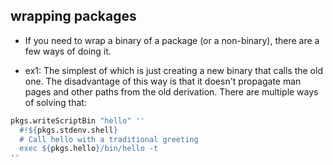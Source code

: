 ## wrapping packages
 - If you need to wrap a binary of a package (or a non-binary),
   there are a few ways of doing it.

 - ex1:
   The simplest of which is just creating a new binary that calls the old one.
   The disadvantage of this way is that
   it doesn't propagate man pages and other paths from the old derivation.
   There are multiple ways of solving that:
```nix
pkgs.writeScriptBin "hello" ''
  #!${pkgs.stdenv.shell}
  # Call hello with a traditional greeting
  exec ${pkgs.hello}/bin/hello -t
''
```
